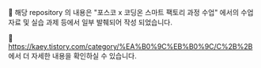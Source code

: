 🎉 해당 repository 의 내용은 "포스코 x 코딩온 스마트 팩토리 과정 수업" 에서의 수업 자료 및 실습 과제 등에서 일부 발췌되어 작성 되었습니다.

🎉 https://kaey.tistory.com/category/%EA%B0%9C%EB%B0%9C/C%2B%2B 에서 더 자세한 내용을 확인하실 수 있습니다.
